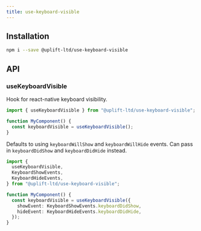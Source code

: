 ```yaml
---
title: use-keyboard-visible
---
```


## Installation

```sh
npm i --save @uplift-ltd/use-keyboard-visible
```

## API

### useKeyboardVisible

Hook for react-native keyboard visibility.

```ts
import { useKeyboardVisible } from "@uplift-ltd/use-keyboard-visible";

function MyComponent() {
  const keyboardVisible = useKeyboardVisible();
}
```

Defaults to using `keyboardWillShow` and `keyboardWillHide` events. Can pass in `keyboardDidShow`
and `keyboardDidHide` instead.

```ts
import {
  useKeyboardVisible,
  KeyboardShowEvents,
  KeyboardHideEvents,
} from "@uplift-ltd/use-keyboard-visible";

function MyComponent() {
  const keyboardVisible = useKeyboardVisible({
    showEvent: KeyboardShowEvents.keyboardDidShow,
    hideEvent: KeyboardHideEvents.keyboardDidHide,
  });
}
```
